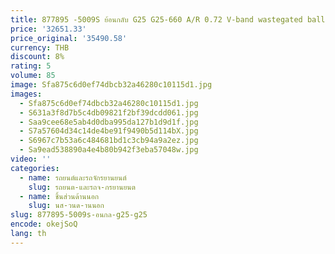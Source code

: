 ```yaml
---
title: 877895 -5009S ย้อนกลับ G25 G25-660 A/R 0.72 V-band wastegated ball แบริ่ง universal turbo ประสิทธิภาพเทอร์โบชาร์จเจอร์
price: '32651.33'
price_original: '35490.58'
currency: THB
discount: 8%
rating: 5
volume: 85
image: Sfa875c6d0ef74dbcb32a46280c10115d1.jpg
images:
  - Sfa875c6d0ef74dbcb32a46280c10115d1.jpg
  - S631a3f8d7b5c4db09821f2bf39dcdd061.jpg
  - Saa9cee68e5ab4d0dba995da127b1d9d1f.jpg
  - S7a57604d34c14de4be91f9490b5d114bX.jpg
  - S6967c7b53a6c484681bd1c3cb94a9a2ez.jpg
  - Sa9ead538890a4e4b80b942f3eba57048w.jpg
video: ''
categories:
  - name: รถยนต์และรถจักรยานยนต์
    slug: รถยนต-และรถจ-กรยานยนต
  - name: ชิ้นส่วนด้านนอก
    slug: นส-วนด-านนอก
slug: 877895-5009s-อนกล-g25-g25
encode: okejSoQ
lang: th
---
```

  